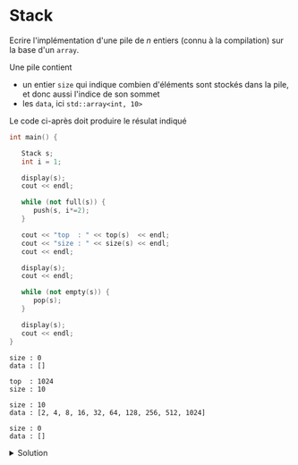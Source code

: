 # Stack

Ecrire l'implémentation d'une pile de *n* entiers (connu à la compilation) sur la base d'un `array`.


Une pile contient

- un entier `size` qui indique combien d'éléments sont stockés dans la pile, et donc aussi l'indice de son sommet
- les `data`, ici `std::array<int, 10>`

Le code ci-après doit produire le résulat indiqué

~~~cpp
int main() {

   Stack s;
   int i = 1;

   display(s);
   cout << endl;

   while (not full(s)) {
      push(s, i*=2);
   }

   cout << "top  : " << top(s)  << endl;
   cout << "size : " << size(s) << endl;
   cout << endl;

   display(s);
   cout << endl;

   while (not empty(s)) {
      pop(s);
   }

   display(s);
   cout << endl;
}
~~~

~~~
size : 0
data : []

top  : 1024
size : 10

size : 10
data : [2, 4, 8, 16, 32, 64, 128, 256, 512, 1024]

size : 0
data : []
~~~

<details>
<summary>Solution</summary>

~~~cpp
#include <iostream>
#include <array>

//---------------------------------------------------------
using Data = std::array<int, 10>;
struct Stack {
   size_t size = 0;
   Data   data = {};
};

//---------------------------------------------------------

void   push  (      Stack& s, int  v);
void   pop   (      Stack& s);
int    top   (const Stack& s);
bool   full  (const Stack& s);
bool   empty (const Stack& s);
size_t size  (const Stack& s);
void   display  (const Stack& s);

//---------------------------------------------------------

using namespace std;

int main() {

   Stack s;
   int i = 1;

   display(s);
   cout << endl;

   while (not full(s)) {
      push(s, i*=2);
   }

   cout << "top  : " << top(s) << endl;
   cout << "size : " << size(s) << endl;
   cout << endl;

   display(s);
   cout << endl;

   while (not empty(s)) {
      pop(s);
   }

   display(s);
   cout << endl;
}

//---------------------------------------------------------

void push(Stack& s, int v) {
//   if (full(s)) return;
   s.data[s.size] = v;
   ++s.size;
}

void pop(Stack& s) {
//   if (empty(s)) return;
   --s.size;
}

int top(const Stack& s) {
//   if (empty(s)) return INT_MIN;
   return s.data[s.size - 1];
}

bool full(const Stack& s) {
   return s.size == s.data.size();
}

bool empty(const Stack& s) {
   return s.size == 0;
}

size_t size(const Stack& s) {
   return s.size;
}

void display(const Stack& s) {
   cout << "size : " << s.size << endl;
   cout << "data : ";

   cout << "[";
   for (size_t i = 0; i < s.size; ++i) {
      if(i) cout << ", ";
      cout << s.data[i];
   }
   cout << "]" << endl;
}
~~~
</details>

